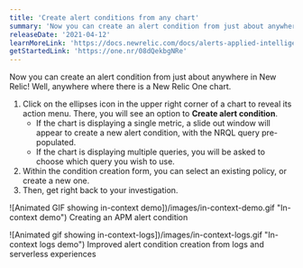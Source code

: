 ```yaml
---
title: 'Create alert conditions from any chart'
summary: 'Now you can create an alert condition from just about anywhere in New Relic!'
releaseDate: '2021-04-12'
learnMoreLink: 'https://docs.newrelic.com/docs/alerts-applied-intelligence/new-relic-alerts/alert-conditions/create-nrql-alert-conditions/#h2-nested-aggregation-nrql-alerts'
getStartedLink: 'https://one.nr/08dQekbgNRe'
---
```


Now you can create an alert condition from just about anywhere in New Relic! Well, anywhere where there is a New Relic One chart.

1. Click on the ellipses icon in the upper right corner of a chart to reveal its action menu. There, you will see an option to **Create alert condition**.
   - If the chart is displaying a single metric, a slide out window will appear to create a new alert condition, with the NRQL query pre-populated.
   - If the chart is displaying multiple queries, you will be asked to choose which query you wish to use.
2. Within the condition creation form, you can select an existing policy, or create a new one.
3. Then, get right back to your investigation.

![Animated GIF showing in-context demo])/images/in-context-demo.gif "In-context demo")
Creating an APM alert condition

![Animated gif showing in-context-logs])/images/in-context-logs.gif "In-context logs demo")
Improved alert condition creation from logs and serverless experiences
